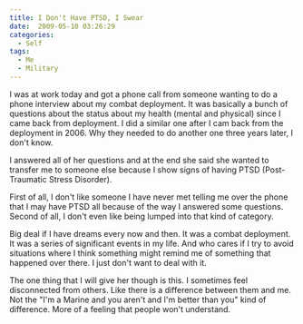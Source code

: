 ```yaml
---
title: I Don't Have PTSD, I Swear
date:  2009-05-10 03:26:29
categories:
  - Self
tags:
  - Me
  - Military
---
```


I was at work today and got a phone call from someone wanting to do a phone interview about my combat deployment. It was basically a bunch of questions about the status about my health (mental and physical) since I came back from deployment. I did a similar one after I cam back from the deployment in 2006. Why they needed to do another one three years later, I don't know.

I answered all of her questions and at the end she said she wanted to transfer me to someone else because I show signs of having PTSD (Post-Traumatic Stress Disorder).

First of all, I don't like someone I have never met telling me over the phone that I may have PTSD all because of the way I answered some questions. Second of all, I don't even like being lumped into that kind of category.

Big deal if I have dreams every now and then. It was a combat deployment. It was a series of significant events in my life. And who cares if I try to avoid situations where I think something might remind me of something that happened over there. I just don't want to deal with it.

The one thing that I will give her though is this. I sometimes feel disconnected from others. Like there is a difference between them and me. Not the "I'm a Marine and you aren't and I'm better than you" kind of difference. More of a feeling that people won't understand.
